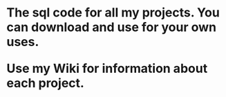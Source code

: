 <H1>The sql code for all my projects. You can download and use for your own uses.</H>

Use my Wiki for information about each project.
